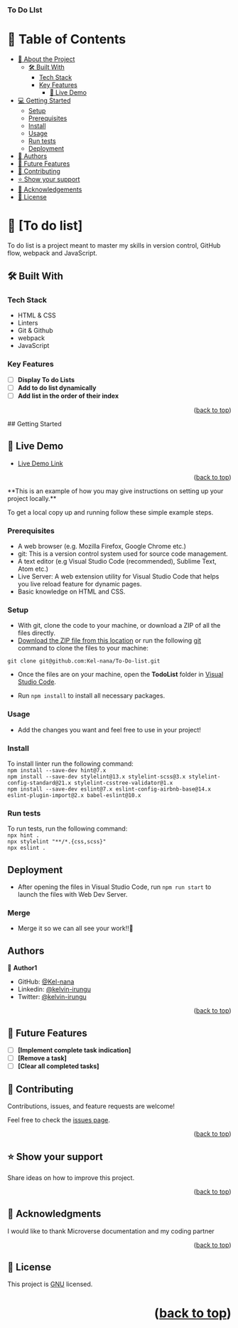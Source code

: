 <a name="readme-top"></a>

  <h3><b>To Do LIst </b></h3>

</div>

<!-- TABLE OF CONTENTS -->

# 📗 Table of Contents

- [📖 About the Project](#about-project)
  - [🛠 Built With](#built-with)
    - [Tech Stack](#tech-stack)
    - [Key Features](#key-features)
      - [🚀 Live Demo](#live-demo)
- [💻 Getting Started](#getting-started)
  - [Setup](#setup)
  - [Prerequisites](#prerequisites)
  - [Install](#install)
  - [Usage](#usage)
  - [Run tests](#run-tests)
  - [Deployment](#triangular_flag_on_post-deployment)
- [👥 Authors](#authors)
- [🔭 Future Features](#future-features)
- [🤝 Contributing](#contributing)
- [⭐️ Show your support](#support)
- [🙏 Acknowledgements](#acknowledgements)
- [📝 License](#license)
<!-- PROJECT DESCRIPTION -->

# 📖 [To do list]

<a name="about-project"></a>

To do list is a project meant to master my skills in version control, GitHub flow, webpack and JavaScript.

## 🛠 Built With <a name="built-with"></a>

### Tech Stack <a name="tech-stack"></a>

- HTML & CSS
- Linters
- Git & Github
- webpack
- JavaScript

<!-- Features -->

### Key Features <a name="key-features"></a>

- [ ] **Display To do Lists**
- [ ] **Add to do list dynamically**
- [ ] **Add list in the order of their index**

<p align="right">(<a href="#readme-top">back to top</a>)</p>
## Getting Started
<!-- LIVE DEMO -->

## 🚀 Live Demo <a name="live-demo"></a>

- [Live Demo Link](https://kel-nana.github.io/To-Do-list/)

<p align="right">(<a href="#readme-top">back to top</a>)</p>
**This is an example of how you may give instructions on setting up your project locally.**

To get a local copy up and running follow these simple example steps.

### Prerequisites

- A web browser (e.g. Mozilla Firefox, Google Chrome etc.)
- git: This is a version control system used for source code management.
- A text editor (e.g Visual Studio Code (recommended), Sublime Text, Atom etc.)
- Live Server: A web extension utility for Visual Studio Code that helps you live reload feature for dynamic pages.
- Basic knowledge on HTML and CSS.

### Setup

- With git, clone the code to your machine, or download a ZIP of all the files directly.
- [Download the ZIP file from this location](https://github.com/Kel-nana/To-Do-list/archive/refs/heads/list-structure.zip) or run the following [git](https://git-scm.com/) command to clone the files to your machine:

```
git clone git@github.com:Kel-nana/To-Do-list.git
```

- Once the files are on your machine, open the **TodoList** folder in [Visual Studio Code](https://code.visualstudio.com/download).

- Run `npm install` to install all necessary packages.

### Usage

- Add the changes you want and feel free to use in your project!

### Install

To install linter run the following command:
<br>
`npm install --save-dev hint@7.x `<br>
`npm install --save-dev stylelint@13.x stylelint-scss@3.x stylelint-config-standard@21.x stylelint-csstree-validator@1.x`<br>
`npm install --save-dev eslint@7.x eslint-config-airbnb-base@14.x eslint-plugin-import@2.x babel-eslint@10.x`

### Run tests

To run tests, run the following command:
<br>
`npx hint .`<br>
`npx stylelint "**/*.{css,scss}"`<br>
`npx eslint .`

## Deployment

- After opening the files in Visual Studio Code, run `npm run start` to launch the files with Web Dev Server.

### Merge

- Merge it so we can all see your work!!🤝

## Authors

👤 **Author1**

- GitHub: [@Kel-nana](https://github.com/Kel-nana)
- Linkedin: [@kelvin-irungu](https://www.linkedin.com/in/kelvin-irungu-838923249/)
- Twitter: [@kelvin-irungu](https://twitter.com/home)

<p align="right">(<a href="#readme-top">back to top</a>)</p>

<!-- FUTURE FEATURES -->

## 🔭 Future Features <a name="future-features"></a>

- [ ] **[Implement complete task indication]**
- [ ] **[Remove a task]**
- [ ] **[Clear all completed tasks]**
<!-- CONTRIBUTING -->

## 🤝 Contributing <a name="contributing"></a>

Contributions, issues, and feature requests are welcome!

Feel free to check the [issues page](https://github.com/Kel-nana/Purple-Coders---HTML-CSS-JavaScript-capstone-project/issues).

<p align="right">(<a href="#readme-top">back to top</a>)</p>

<!-- SUPPORT -->

## ⭐️ Show your support <a name="support"></a>

Share ideas on how to improve this project.

<p align="right">(<a href="#readme-top">back to top</a>)</p>

<!-- ACKNOWLEDGEMENTS -->

## 🙏 Acknowledgments <a name="acknowledgements"></a>

I would like to thank Microverse documentation and my coding partner

<p align="right">

<p align="right">(<a href="#readme-top">back to top</a>)</p>

<!-- LICENSE -->

## 📝 License <a name="license"></a>

This project is [GNU](https://github.com/Kel-nana/To-Do-list/blob/list-structure/LICENSE.md) licensed.

# <p align="right">(<a href="#readme-top">back to top</a>)</p>
